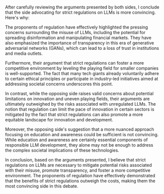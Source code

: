 After carefully reviewing the arguments presented by both sides, I conclude that the side advocating for strict regulations on LLMs is more convincing. Here's why:

The proponents of regulation have effectively highlighted the pressing concerns surrounding the misuse of LLMs, including the potential for spreading disinformation and manipulating financial markets. They have also emphasized the importance of transparency in this era of generative adversarial networks (GANs), which can lead to a loss of trust in institutions and media outlets.

Furthermore, their argument that strict regulations can foster a more competitive environment by leveling the playing field for smaller companies is well-supported. The fact that many tech giants already voluntarily adhere to certain ethical principles or participate in industry-led initiatives aimed at addressing societal concerns underscores this point.

In contrast, while the opposing side raises valid concerns about potential limitations on innovation and uneven playing fields, their arguments are ultimately outweighed by the risks associated with unregulated LLMs. The notion that regulation can limit the pace of innovation in certain sectors is mitigated by the fact that strict regulations can also promote a more equitable landscape for innovation and development.

Moreover, the opposing side's suggestion that a more nuanced approach focusing on education and awareness could be sufficient is not convincing. While education and awareness are certainly essential components of responsible LLM development, they alone may not be enough to address the complex societal implications of these technologies.

In conclusion, based on the arguments presented, I believe that strict regulations on LLMs are necessary to mitigate potential risks associated with their misuse, promote transparency, and foster a more competitive environment. The proponents of regulation have effectively demonstrated that the benefits of strict regulations outweigh the costs, making them the most convincing side in this debate.